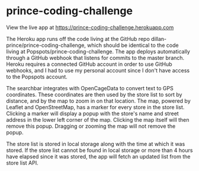 # prince-coding-challenge

View the live app at https://prince-coding-challenge.herokuapp.com

The Heroku app runs off the code living at the GitHub repo dillan-prince/prince-coding-challenge, which should be identical to the code living at Popspots/prince-coding-challenge. The app deploys automatically through a GitHub webhook that listens for commits to the master branch. Heroku requires a connected GitHub account in order to use GitHub webhooks, and I had to use my personal account since I don't have access to the Popspots account.

The searchbar integrates with OpenCageData to convert text to GPS coordinates. These coordinates are then used by the store list to sort by distance, and by the map to zoom in on that location. The map, powered by Leaflet and OpenStreetMap, has a marker for every store in the store list. Clicking a marker will display a popup with the store's name and street address in the lower left corner of the map. Clicking the map itself will then remove this popup. Dragging or zooming the map will not remove the popup.

The store list is stored in local storage along with the time at which it was stored. If the store list cannot be found in local storage or more than 4 hours have elapsed since it was stored, the app will fetch an updated list from the store list API. 
